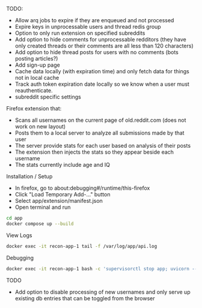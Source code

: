 TODO:
- Allow arq jobs to expire if they are enqueued and not processed
- Expire keys in unprocessable users and thread redis group
- Option to only run extension on specified subreddits
- Add option to hide comments for unprocessable redditors (they have only created threads or their comments are all less than 120 characters)
- Add option to hide thread posts for users with no comments (bots posting articles?)
- Add sign-up page
- Cache data locally (with expiration time) and only fetch data for things not in local cache
- Track auth token expiration date locally so we know when a user must reauthenticate.
- subreddit specific settings

Firefox extension that:
- Scans all usernames on the current page of old.reddit.com (does not work on new layout)
- Posts them to a local server to analyze all submissions made by that user
- The server provide stats for each user based on analysis of their posts
- The extension then injects the stats so they appear beside each username
- The stats currently include age and IQ

Installation / Setup
- In firefox, go to about:debugging#/runtime/this-firefox
- Click "Load Temporary Add-..." button
- Select app/extension/manifest.json
- Open terminal and run
```bash
cd app
docker compose up --build
```

View Logs
```bash
docker exec -it recon-app-1 tail -f /var/log/app/api.log
```

Debugging
```bash
docker exec -it recon-app-1 bash -c 'supervisorctl stop app; uvicorn --app-dir=/app --host=127.0.0.1 --port=8000 api.main:app'
```

TODO
- Add option to disable processing of new usernames and only serve up existing db entries that can be toggled from the browser
